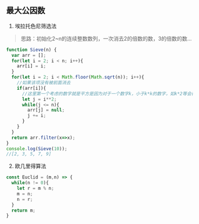 <!-- 最大公因数.md -->
## 最大公因数
1. 埃拉托色尼筛选法
>思路：初始化2~n的连续整数数列，一次消去2的倍数的数，3的倍数的数...
```js
function Sieve(n) {
  var arr = [];
  for(let i = 2; i < n; i++){
    arr[i] = i;
  }
  for(let i = 2; i < Math.floor(Math.sqrt(n)); i++){
    //如果该项没有被前面消去
    if(arr[i]){
      //这里第一个考虑的数字就是平方是因为对于一个数字k，小于k*k的数字，如k*2等会在前面就已经被约掉，因此没有必要考虑k*k之前的数
      let j = i**2;
      while(j <= n){
        arr[j] = null;
        j += i;
      }
    }
  }
  return arr.filter(x=>x);
}
console.log(Sieve(10));
//[2, 3, 5, 7, 9]
```
2. 欧几里得算法
```js
const Euclid = (m,n) => {
  while(n != 0){
    let r = m % n;
    m = n;
    n = r;
  }
  return m;
}
```

